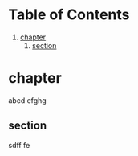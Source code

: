 
# Table of Contents

1.  [chapter](#orgf942a6b)
    1.  [section](#orge195c05)



<a id="orgf942a6b"></a>

# chapter

abcd efghg


<a id="orge195c05"></a>

## section

sdff fe 

